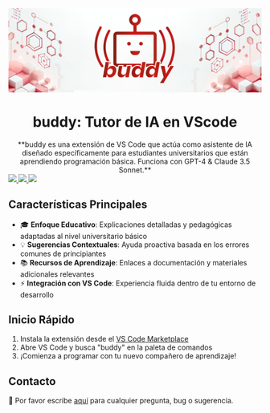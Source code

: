 <div align="center">
<img src="extension/media/readme.jpg" alt="buddy logo">
<h1>buddy: Tutor de IA en VScode </h1>
**buddy es una extensión de VS Code que actúa como asistente de IA diseñado específicamente para estudiantes universitarios que están aprendiendo programación básica. Funciona con GPT-4 & Claude 3.5 Sonnet.**
</div>

<a target="_blank" href="https://marketplace.visualstudio.com/" style="background:none">
   <img src="https://img.shields.io/badge/VS_Code-Marketplace-blue.svg" style="height: 22px;" />
</a>
<a target="_blank" href="https://opensource.org/licenses/MIT" style="background:none">
   <img src="https://img.shields.io/badge/License-MIT-blue.svg" style="height: 22px;" />
</a>
<a target="_blank" href="mailto:danielprolperez@gmail.com" style="background:none">
   <img src="https://img.shields.io/badge/Contacto-Email-green.svg" style="height: 22px;" />
</a>

## Características Principales
- 🎓 **Enfoque Educativo**: Explicaciones detalladas y pedagógicas adaptadas al nivel universitario básico
- 💡 **Sugerencias Contextuales**: Ayuda proactiva basada en los errores comunes de principiantes  
- 📚 **Recursos de Aprendizaje**: Enlaces a documentación y materiales adicionales relevantes
- ⚡ **Integración con VS Code**: Experiencia fluida dentro de tu entorno de desarrollo

## Inicio Rápido
1. Instala la extensión desde el [VS Code Marketplace](https://marketplace.visualstudio.com/)
2. Abre VS Code y busca "buddy" en la paleta de comandos  
3. ¡Comienza a programar con tu nuevo compañero de aprendizaje!

## Contacto
💬 Por favor escribe [aquí](mailto:danielprolperez@gmail.com) para cualquier pregunta, bug o sugerencia.